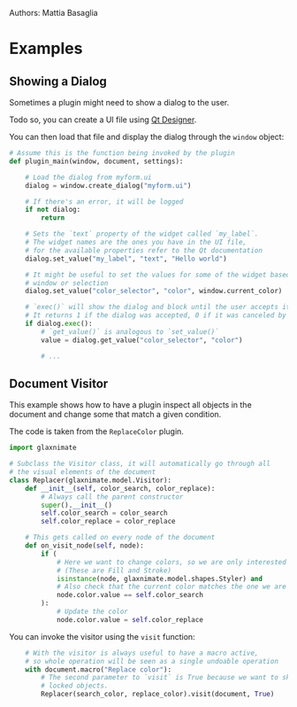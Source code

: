 Authors: Mattia Basaglia

# Examples

## Showing a Dialog

Sometimes a plugin might need to show a dialog to the user.

Todo so, you can create a UI file using [Qt Designer](https://doc.qt.io/qt-5/qtdesigner-manual.html).

You can then load that file and display the dialog through the `window` object:


```python
# Assume this is the function being invoked by the plugin
def plugin_main(window, document, settings):

    # Load the dialog from myform.ui
    dialog = window.create_dialog("myform.ui")

    # If there's an error, it will be logged
    if not dialog:
        return

    # Sets the `text` property of the widget called `my_label`.
    # The widget names are the ones you have in the UI file,
    # for the available properties refer to the Qt documentation
    dialog.set_value("my_label", "text", "Hello world")

    # It might be useful to set the values for some of the widget based on the
    # window or selection
    dialog.set_value("color_selector", "color", window.current_color)

    # `exec()` will show the dialog and block until the user accepts it or closes it.
    # It returns 1 if the dialog was accepted, 0 if it was canceled by the user
    if dialog.exec():
        # `get_value()` is analogous to `set_value()`
        value = dialog.get_value("color_selector", "color")

        # ...
```

## Document Visitor

This example shows how to have a plugin inspect all objects in the document and
change some that match a given condition.

The code is taken from the `ReplaceColor` plugin.

```python
import glaxnimate

# Subclass the Visitor class, it will automatically go through all
# the visual elements of the document
class Replacer(glaxnimate.model.Visitor):
    def __init__(self, color_search, color_replace):
        # Always call the parent constructor
        super().__init__()
        self.color_search = color_search
        self.color_replace = color_replace

    # This gets called on every node of the document
    def on_visit_node(self, node):
        if (
            # Here we want to change colors, so we are only interested in Styler objects
            # (These are Fill and Stroke)
            isinstance(node, glaxnimate.model.shapes.Styler) and
            # Also check that the current color matches the one we are looking for
            node.color.value == self.color_search
        ):
            # Update the color
            node.color.value = self.color_replace
```

You can invoke the visitor using the `visit` function:

```python
    # With the visitor is always useful to have a macro active,
    # so whole operation will be seen as a single undoable operation
    with document.macro("Replace color"):
        # The second parameter to `visit` is True because we want to skip
        # locked objects.
        Replacer(search_color, replace_color).visit(document, True)
```
